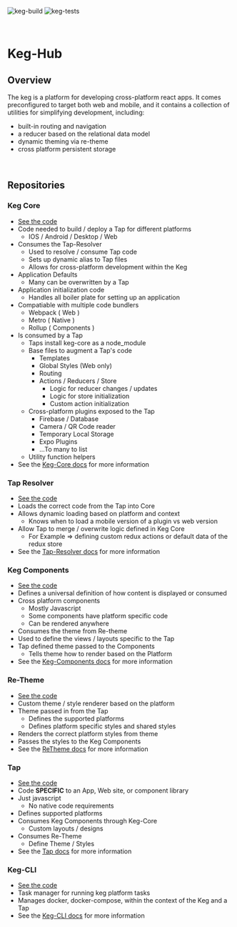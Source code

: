 ![keg-build](https://github.com/keg-hub/keg-hub/workflows/keg-build/badge.svg)
![keg-tests](https://github.com/keg-hub/keg-hub/workflows/keg-tests/badge.svg)

<br/>

# Keg-Hub

## Overview

The keg is a platform for developing cross-platform react apps.
It comes preconfigured to target both web and mobile, and it contains a 
collection of utilities for simplifying development, including:
  * built-in routing and navigation
  * a reducer based on the relational data model
  * dynamic theming via re-theme
  * cross platform persistent storage

<br/>

## Repositories

### Keg Core
* [See the code](https://github.com/keg-hub/keg-hub/tree/develop/repos/keg-core)
* Code needed to build / deploy a Tap for different platforms
  * IOS / Android / Desktop / Web
* Consumes the Tap-Resolver
  * Used to resolve / consume Tap code
  * Sets up dynamic alias to Tap files
  * Allows for cross-platform development within the Keg
* Application Defaults 
  * Many can be overwritten by a Tap
* Application initialization code
  * Handles all boiler plate for setting up an application
* Compatiable with multiple code bundlers
  * Webpack ( Web )
  * Metro ( Native )
  * Rollup ( Components )
* Is consumed by a Tap 
  * Taps install keg-core as a node_module
  * Base files to augment a Tap's code
    * Templates
    * Global Styles (Web only)
    * Routing
    * Actions / Reducers / Store
      * Logic for reducer changes / updates
      * Logic for store initialization
      * Custom action initialization
  * Cross-platform plugins exposed to the Tap
    * Firebase / Database
    * Camera / QR Code reader
    * Temporary Local Storage
    * Expo Plugins
    * ...To many to list
  * Utility function helpers
* See the [Keg-Core docs]() for more information

### Tap Resolver
* [See the code](https://github.com/keg-hub/keg-hub/tree/develop/repos/tap-resolver)
* Loads the correct code from the Tap into Core
* Allows dynamic loading based on platform and context
  * Knows when to load a mobile version of a plugin vs web version
* Allow Tap to merge / overwrite logic defined in Keg Core
  * For Example => defining custom redux actions or default data of the redux store
* See the [Tap-Resolver docs]() for more information

### Keg Components
* [See the code](https://github.com/keg-hub/keg-hub/tree/develop/repos/keg-components)
* Defines a universal definition of how content is displayed or consumed
* Cross platform components
  * Mostly Javascript
  * Some components have platform specific code
  * Can be rendered anywhere
* Consumes the theme from Re-theme
* Used to define the views / layouts specific to the Tap
* Tap defined theme passed to the Components
  * Tells theme how to render based on the Platform
* See the [Keg-Components docs]() for more information

### Re-Theme
* [See the code](https://github.com/keg-hub/keg-hub/tree/develop/repos/re-theme)
* Custom theme / style renderer based on the platform
* Theme passed in from the Tap
  * Defines the supported platforms
  * Defines platform specific styles and shared styles
* Renders the correct platform styles from theme
* Passes the styles to the Keg Components
* See the [ReTheme docs]() for more information

### Tap
* [See the code](/taps/tap-release-client)
* Code **SPECIFIC** to an App, Web site, or component library
* Just javascript
  * No native code requirements
* Defines supported platforms
* Consumes Keg Components through Keg-Core
  * Custom layouts / designs
* Consumes Re-Theme
  * Define Theme / Styles
* See the [Tap docs]() for more information

### Keg-CLI
* [See the code](https://github.com/keg-hub/keg-cli)
* Task manager for running keg platform tasks
* Manages docker, docker-compose, within the context of the Keg and a Tap
* See the [Keg-CLI docs](https://github.com/keg-hub/keg-cli/tree/develop/docs) for more information
